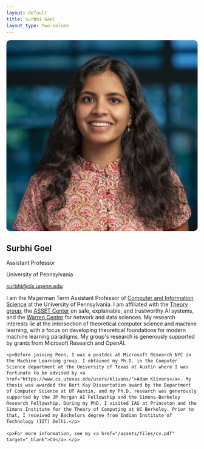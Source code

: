 ```yaml
---
layout: default
title: Surbhi Goel
layout_type: two-column
---
```


<div class="left-column">
    <img src="assets/img/avatar.jpg" alt="Surbhi Goel" style="border-radius: 10px;">
    <div class="profile-info">
        <h2>Surbhi Goel</h2>
        <p>Assistant Professor</p>
        <p>University of Pennsylvania</p>
        <p><a href="mailto:surbhi@cis.upenn.edu">surbhi@cis.upenn.edu</a></p>
    </div>
</div>

<div class="right-column">
    <p>I am the Magerman Term Assistant Professor of <a href="https://www.cis.upenn.edu/">Computer and Information Science</a> at the University of Pennsylvania. I am affiliated with the <a href="http://theory.cis.upenn.edu/">Theory group</a>, the <a href="https://asset.seas.upenn.edu/">ASSET Center</a> on safe, explainable, and trustworthy AI systems, and the <a href="https://warrencenter.upenn.edu/">Warren Center</a> for network and data sciences. My research interests lie at the intersection of theoretical computer science and machine learning, with a focus on developing theoretical foundations for modern machine learning paradigms. My group's research is generously supported by grants from Microsoft Research and OpenAI.</p>

    <p>Before joining Penn, I was a postdoc at Microsoft Research NYC in the Machine Learning group. I obtained my Ph.D. in the Computer Science department at the University of Texas at Austin where I was fortunate to be advised by <a href="https://www.cs.utexas.edu/users/klivans/">Adam Klivans</a>. My thesis was awarded the Bert Kay Dissertation award by the Department of Computer Science at UT Austin, and my Ph.D. research was generously supported by the JP Morgan AI Fellowship and the Simons-Berkeley Research Fellowship. During my PhD, I visited IAS at Princeton and the Simons Institute for the Theory of Computing at UC Berkeley. Prior to that, I received my Bachelors degree from Indian Institute of Technology (IIT) Delhi.</p>

    <p>For more information, see my <a href="/assets/files/cv.pdf" target="_blank">CV</a>.</p>
</div>

